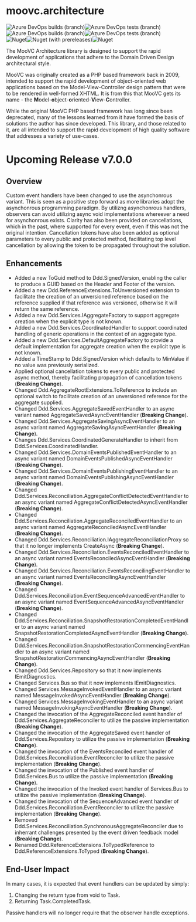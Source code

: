 # moovc.architecture

<img alt="Azure DevOps builds (branch)" src="https://img.shields.io/azure-devops/build/vmartinspaul/MooVC/3/master?label=master&style=plastic" /><img alt="Azure DevOps tests (branch)" src="https://img.shields.io/azure-devops/tests/vmartinspaul/MooVC/3/master?label=Tests%20%28master%29&style=plastic" /><BR /><img alt="Azure DevOps builds (branch)" src="https://img.shields.io/azure-devops/build/vmartinspaul/MooVC/3/develop?label=develop&style=plastic" /><img alt="Azure DevOps tests (branch)" src="https://img.shields.io/azure-devops/tests/vmartinspaul/MooVC/3/develop?label=Tests%20%28develop%29&style=plastic" /><BR /><img alt="Nuget" src="https://img.shields.io/nuget/v/moovc.architecture?style=plastic" /><img alt="Nuget (with prereleases)" src="https://img.shields.io/nuget/vpre/moovc.architecture?style=plastic" /><img alt="Nuget" src="https://img.shields.io/nuget/dt/moovc.architecture?style=plastic" />

The MooVC Architecture library is designed to support the rapid development of applications that adhere to the Domain Driven Design architectural style.

MooVC was originally created as a PHP based framework back in 2009, intended to support the rapid development of object-oriented web applications based on the Model-View-Controller design pattern that were to be rendered in well-formed XHTML.  It is from this that MooVC gets its name - the <b>M</b>odel-<b>o</b>bject-<b>o</b>riented-<b>V</b>iew-<b>C</b>ontroller.

While the original MooVC PHP based framework has long since been deprecated, many of the lessons learned from it have formed the basis of solutions the author has since developed.  This library, and those related to it, are all intended to support the rapid development of high quality software that addresses a variety of use-cases.

# Upcoming Release v7.0.0

## Overview

Custom event handlers have been changed to use the asynchonrous variant.  This is seen as a positive step forward as more libraries adopt the asynchonrous programming paradigm.  By utilizng asynchonrous handlers, observers can avoid utilizing async void implementations whereever a need for asynchonrous exists.  Clarity has also been provided on cancellations, which in the past, where supported for every event, even if this was not the original intention.  Cancellation tokens have also been added as optional parameters to every public and protected method, facilitating top level cancellation by allowing the token to be propagated throughout the solution.

## Enhancements

- Added a new ToGuid method to Ddd.SignedVersion, enabling the caller to produce a GUID based on the Header and Footer of the version.
- Added a new Ddd.ReferenceExtensions.ToUnversioned extension to facilitate the creation of an unversioned reference based on the reference supplied if that reference was versioned, otherwise it will return the same reference.
- Added a new Ddd.Services.IAggregateFactory to support aggregate creation when the explicit type is not known.
- Added a new Ddd.Services.CoordinatedHandler to support coordinated handling of generic operations in the context of an aggregate type.
- Added a new Ddd.Services.DefaultAggregateFactory to provide a default implementation for aggregate creation when the explicit type is not known.
- Added a TimeStamp to Ddd.SignedVersion which defaults to MinValue if no value was previously serialized.
- Applied optional cancellation tokens to every public and protected async method, thereby facilitating propagation of cancellation tokens (**Breaking Change**).
- Changed Ddd.AggregateRootExtensions.ToReference to include an optional switch to facilitate creation of an unversioned reference for the aggregate supplied.
- Changed Ddd.Services.AggregateSavedEventHandler to an async variant named AggregateSavedAsyncEventHandler (**Breaking Change**).
- Changed Ddd.Services.AggregateSavingAsyncEventHandler to an async variant named AggregateSavingAsyncEventHandler (**Breaking Change**).
- Changes Ddd.Services.CoordinatedGenerateHandler to inherit from Ddd.Services.CoordinatedHandler.
- Changed Ddd.Services.DomainEventsPublishedEventHandler to an async variant named DomainEventsPublishedAsyncEventHandler (**Breaking Change**).
- Changed Ddd.Services.DomainEventsPublishingEventHandler to an async variant named DomainEventsPublishingAsyncEventHandler (**Breaking Change**).
- Changed Ddd.Services.Reconciliation.AggregateConflictDetectedEventHandler to an async variant named AggregateConflictDetectedAsyncEventHandler (**Breaking Change**).
- Changed Ddd.Services.Reconciliation.AggregateReconciledEventHandler to an async variant named AggregateReconciledAsyncEventHandler (**Breaking Change**).
- Changed Ddd.Services.Reconciliation.IAggregateReconciliationProxy so that it no longer implements CreateAsync (**Breaking Change**).
- Changed Ddd.Services.Reconciliation.EventsReconciledEventHandler to an async variant named EventsReconciledAsyncEventHandler (**Breaking Change**).
- Changed Ddd.Services.Reconciliation.EventsReconcilingEventHandler to an async variant named EventsReconcilingAsyncEventHandler (**Breaking Change**).
- Changed Ddd.Services.Reconciliation.EventSequenceAdvancedEventHandler to an async variant named EventSequenceAdvancedAsyncEventHandler (**Breaking Change**).
- Changed Ddd.Services.Reconciliation.SnapshotRestorationCompletedEventHandler to an async variant named SnapshotRestorationCompletedAsyncEventHandler (**Breaking Change**).
- Changed Ddd.Services.Reconciliation.SnapshotRestorationCommencingEventHandler to an async variant named SnapshotRestorationCommencingAsyncEventHandler (**Breaking Change**).
- Changed Ddd.Services.Repository so that it now implements IEmitDiagnostics.
- Changed Services.Bus so that it now implements IEmitDiagnostics.
- Changed Services.MessageInvokedEventHandler to an async variant named MessageInvokedAsyncEventHandler (**Breaking Change**).
- Changed Services.MessageInvokingEventHandler to an async variant named MessageInvokingAsyncEventHandler (**Breaking Change**).
- Changed the invocation of the AggregateReconciled event handler of Ddd.Services.AggregateReconciler to utilize the passive implementation (**Breaking Change**).
- Changed the invocation of the AggregateSaved event handler of Ddd.Services.Repository to utilize the passive implementation (**Breaking Change**).
- Changed the invocation of the EventsReconciled event handler of Ddd.Services.Reconciliation.EventReconciler to utilize the passive implementation (**Breaking Change**).
- Changed the invocation of the Published event handler of Ddd.Services.Bus to utilize the passive implementation (**Breaking Change**).
- Changed the invocation of the Invoked event handler of Services.Bus to utilize the passive implementation (**Breaking Change**).
- Changed the invocation of the SequenceAdvanced event handler of Ddd.Services.Reconciliation.EventReconciler to utilize the passive implementation (**Breaking Change**).
- Removed Ddd.Services.Reconciliation.SynchronousAggregateReconciler due to inherrant challenges presented by the event driven feedback model (**Breaking Change**).
- Renamed Ddd.ReferenceExtensions.ToTypedReference to Ddd.ReferenceExtensions.ToTyped (**Breaking Change**).

## End-User Impact

In many cases, it is expected that event handlers can be updated by simply:

1. Changing the return type from void to Task.
2. Returning Task.CompletedTask.

Passive handlers will no longer require that the observer handle exceptions.